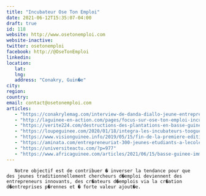 ```yaml
---
title: "Incubateur Ose Ton Emploi"
date: 2021-06-12T15:35:07-04:00
draft: true
id: 118
website: http://www.osetonemploi.com
website-inactive: 
twitter: osetonemploi
facebook: http://@OseTonEmploi
linkedin: 
location: 
   lat: 
   lng: 
   address: "Conakry, Guin�e"
city: 
region: 
country: 
email: contact@osetonemploi.com
articles:
   - "https://conakrylemag.com/interview-de-danda-diallo-jeune-entrepreneur-fondateur-ceo-de-lincubateur-ose-emploi/"
   - "http://laguinee-en-action.com/pages/focus-sur-ose-ton-emploi-incubateur-de-start-ups-de-conakry/"
   - "https://verite224.com/destructions-des-plantations-en-basse-guinee-danda-diallo-de-lincubateur-ose-ton-emploi-tire-la-sonnette-dalarme/"
   - "https://loupeguinee.com/2020/01/18/integra-les-incubateurs-toogueda-et-ose-ton-emploi-equipes-par-le-pnud/"
   - "https://www.visionguinee.info/2019/05/15/fin-de-la-premiere-edition-du-concours-dinnovations-de-lincubateur-ose-ton-emploi/"
   - "https://aminata.com/entrepreneuriat-300-jeunes-etudiants-a-lecole-de-lincubateur-ose-ton-emploi/"
   - "https://universiteactu.com/?p=977"
   - "https://www.africaguinee.com/articles/2021/06/15/basse-guinee-immersion-dans-le-monde-des-entrepreneurs-agricoles-oublies-par-l"
---
```

       Notre objectif est de contribuer � inverser la tendance pour que des jeunes traditionnellement chercheurs d�emploi deviennent des entrepreneurs innovants, des cr�ateurs d�emplois via la cr�ation d�entreprises p�rennes et � forte valeur ajout�e.
